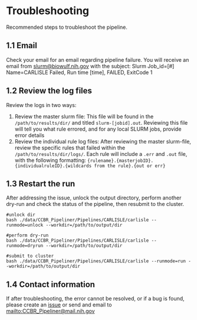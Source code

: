 # Troubleshooting

Recommended steps to troubleshoot the pipeline.

## 1.1 Email

Check your email for an email regarding pipeline failure. You will receive an email from slurm@biowulf.nih.gov with the subject: Slurm Job_id=[#] Name=CARLISLE Failed, Run time [time], FAILED, ExitCode 1

## 1.2 Review the log files

Review the logs in two ways:

1. Review the master slurm file: This file will be found in the `/path/to/results/dir/` and titled `slurm-[jobid].out`. Reviewing this file will tell you what rule errored, and for any local SLURM jobs, provide error details
2. Review the individual rule log files: After reviewing the master slurm-file, review the specific rules that failed within the `/path/to/results/dir/logs/`. Each rule will include a `.err` and `.out` file, with the following formatting: `{rulename}.{masterjobID}.{individualruleID}.{wildcards from the rule}.{out or err}`

## 1.3 Restart the run

After addressing the issue, unlock the output directory, perform another dry-run and check the status of the pipeline, then resubmit to the cluster.

```
#unlock dir
bash ./data/CCBR_Pipeliner/Pipelines/CARLISLE/carlisle --runmode=unlock --workdir=/path/to/output/dir

#perform dry-run
bash ./data/CCBR_Pipeliner/Pipelines/CARLISLE/carlisle --runmode=dryrun --workdir=/path/to/output/dir

#submit to cluster
bash ./data/CCBR_Pipeliner/Pipelines/CARLISLE/carlisle --runmode=run --workdir=/path/to/output/dir
```

## 1.4 Contact information

If after troubleshooting, the error cannot be resolved, or if a bug is found, please create an [issue](https://github.com/CCBR/CARLISLE/issues) or send and email to <mailto:CCBR_Pipeliner@mail.nih.gov>
